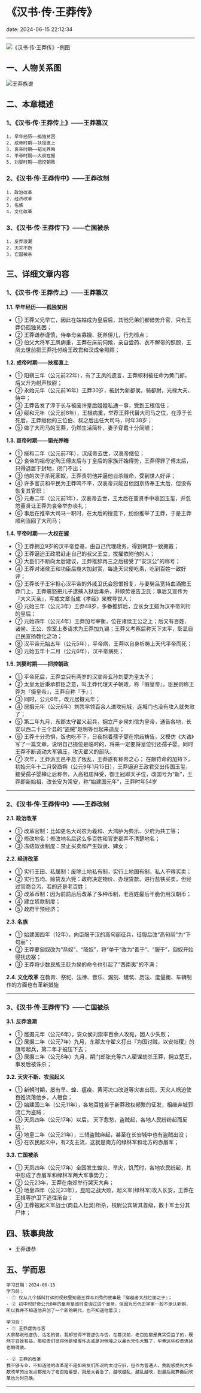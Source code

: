# 《汉书·传·王莽传》
date: 2024-06-15 22:12:34

---

![《汉书·传·王莽传》-例图](https://s21.ax1x.com/2024/06/16/pkw81oR.png)

## 一、人物关系图

![王莽族谱](https://s21.ax1x.com/2024/06/16/pkw8GJx.png)

## 二、本章概述

### 1、《汉书·传·王莽传上》——王莽篡汉

```
1. 早年经历——孤独贫困
2. 成帝时期——扶摇直上
3. 哀帝时期——韬光养晦
4. 平帝时期——大权在握
5. 刘婴时期——把控朝政
```

### 2、《汉书·传·王莽传中》——王莽改制

```
1. 政治改革
2. 经济改革
3. 名族
4. 文化改革
```

### 3、《汉书·传·王莽传下》——亡国被杀

```
1. 反莽浪潮
2. 天灾不断
3. 亡国被杀
```

## 三、详细文章内容

### 1、《汉书·传·王莽传上》——王莽篡汉

**1.1. 早年经历——孤独贫困**
- ① 王莽父兄早亡，因此在姑姑成为皇后后，其他兄弟们都借势升官，只有王莽仍孤独贫困；
- ② 王莽谦恭谨慎，侍奉母亲寡嫂、抚养侄儿，行为检点；
- ③ 伯父大将军王凤病重，王莽在床前伺候，亲自尝药、衣不解带的照顾，王凤去世前把王莽托付给王政君和汉成帝照顾；

**1.2. 成帝时期——扶摇直上**
- ① 阳朔三年（公元前22年），有了王凤的遗言，王莽顺利被任命为黄门郎，后又升为射声校尉；
- ② 永始元年（公元前16年）王莽30岁，被封为新都侯，骑都尉，光禄大夫、侍中；
- ③ 王莽告发了淳于长与被废许皇后姐姐私通一事，受到王根信任；
- ④ 绥和元年（公元前8年），王根病重，举荐王莽代替大司马之位，在淳于长死后，王莽继他的三位伯、叔之后出任大司马，时年38岁；
- ⑤ 做了大司马的王莽，仍然生活简朴，妻子穿戴十分简陋；

**1.3. 哀帝时期——韬光养晦**

- ① 绥和二年（公元前7年），汉成帝去世，汉哀帝继位；
- ② 哀帝的祖母定陶王傅太后与丁皇后的家族开始得势，王莽得罪了傅太后，只得退居于封地，闭门不出；
- ③ 他的次子杀死家奴，王莽责罚他并逼他自杀赔命，受到世人好评；
- ④ 许多官员和平民为王莽鸣不平，汉哀帝只能召他回京侍奉王太后，但没有恢复其官职；
- ⑤ 元寿二年（公元前1年），汉哀帝去世，王太后在董贤手中收回玉玺，并忽悠董贤让王莽为哀帝举办丧礼；
- ⑥ 事后在推举大司马一职时，在太后的授意下，纷纷推举了王莽，于是王莽顺利当回了大司马；

**1.4. 平帝时期——大权在握**
- ① 王莽拥立9岁的汉平帝登基，由自己代理政务，得到朝野一致拥戴；
- ② 王莽逼迫王政君赶走自己的叔父王立，拔擢依附他的人；
- ③ 大臣们不断向太后建议，王莽推辞再三之后接受了“安汉公”的称号；
- ④ 王莽对诸侯王和功臣后裔大加封赏，每逢天灾便吃素，吃到百姓一致好评；
- ⑤ 王莽长子王宇担心汉平帝的外戚卫氏会怨恨报复，与妻舅吕宽持血酒撒王莽门上，王莽震怒把儿子逮捕入狱后毒杀，并顺势诬告卫氏；事后又宣传为『大义灭亲』，写成文章当成《孝经》来教导世人；
- ⑥ 元始三年（公元3年）王莽48岁，多番推辞后，立长女王嬿为汉平帝刘衎的皇后；
- ⑦ 元始四年（公元4年）王莽加号宰衡，位在诸侯王公之上；后又有百姓、诸侯、王公、宗室上奏请求为王莽加九锡；王莽又考察后称天下太平，彰显自己民宣扬教化之功；
- ⑧ 汉平帝元始五年（公元5年），平帝病，王莽以自身祈祷上天代平帝而死；
- ⑨ 元始五年十二月（公元6年），汉平帝病死；

**1.5. 刘婴时期——把控朝政**
- ① 平帝死后，王莽立只有两岁的汉宣帝玄孙刘婴为皇太子；
- ② 太皇太后秉承群臣之意，叫王莽代理天子朝政，称『假皇帝』，臣民则称王莽为『摄皇帝』，王莽自称『予』；
- ③ 同时，公元6年，改元居摄元年；
- ④ 居摄元年（公元6年）刘祟率领百余人进攻宛城，连城门也没有攻入就失败了；
- ⑤ 第二年九月，东郡太守翟义起兵，拥立严乡侯刘信为皇帝，通告各地，长安以西二十三个县的“盗贼”赵明等也起来造反；
- ⑥ 王莽十分恐惧，饭也吃不下，日夜抱着孺子婴在宗庙祷告，又模仿《大诰》写了一篇文章，说明自己摄位是临时的，将来一定要将皇位归还孺子婴。同时王莽不断调动大军镇压，攻灭翟义的部队。
- ⑦ 次年，王莽派王邑平息了叛乱，王莽遂有称帝之心；
在献符命的加持下，初始元年十二月癸酉朔（公元9年1月15日），王莽逼迫王政君交出传国玉玺，接受孺子婴禅让后称帝，入高祖庙拜受，御王冠即天子位，改国号为“新”，王莽即新始祖，改长安为常安，称“始建国元年”，王莽时年54岁

---
### 2、《汉书·传·王莽传中》——王莽改制

**2.1. 政治改革**
- ① 改革官制：比如更名大司农为羲和、大鸿胪为典乐、少府为共工等；
- ② 修改地名：修改地名后这么多百姓和官吏都弄不清楚地名；
- ③ 冻结奴隶制度：禁止买卖和产生奴隶、婢女；

**2.2. 经济改革**
- ① 实行王田、私属制：废除土地私有制，实行土地国有制，私人不得买卖；
- ② 实行五均、赊贷及六筦：政府决定物价、办理贷款、进行盐铁买卖，但经过官商合污，若的还是老百姓；
- ③ 改革币制：因为前前后后改革了多种币制，老百姓最后干脆仍用汉朝币；
- ④ 建立贷款制度；
- ⑤ 政府干预经济；

**2.3. 名族**
- ① 始建国四年（12年），向臣服于汉的高句丽征兵，征服后改“高句丽”为“下句丽”；
- ② 王莽要匈奴改为“恭奴”、“降奴”，将“单于”改为“善于”、“服于”，匈奴开始侵扰边塞；
- ③ 王莽将少数民族王贬为侯的命令也引起了“西南夷”的不满；

**2.4. 文化改革**
在教育、祭祀、法律、音乐、漏刻、建筑、历法、度量衡、车辆制作的方面也有革新措施

---

### 3、《汉书·传·王莽传下》——亡国被杀

**3.1. 反莽浪潮**
- ① 居摄元年（公元6年），安众侯刘崇率百余人攻宛，因人少失败；
- ② 居摄二年（公元7年）九月，东郡太守翟义打出『为国讨贼，以安社稷』的旗号起兵，第二年才被压下去；
- ③ 居摄三年（公元8年）九月，期门郎张充等六人密谋劫杀王莽，拥立楚王，事发后被诛杀；

**3.2. 天灾不断、农民起义**
- ① 新朝时期，屡有旱、蝗、瘟疫、黄河决口改道等灾害出现，天灾人祸迫使百姓流落他乡，人相食；
- ② 始建国三年（公元11年），各地百姓苦于新莽政权频繁的征发，相继弃城郭流亡为盗贼；
- ③ 天凤四年（公元17年）以后， 天下愈愁，盗贼起，各地人民纷纷起而反抗；
- ④ 地皇二年（公元21年），三辅盗贼麻起，甚至在长安城中也有盗贼出没；
- ⑤ 在农民起义中，有2支主流，这就是南方的绿林军和北方的赤眉军；

**3.3. 亡国被杀**
- ① 天凤四年（公元17年）全国发生蝗灾、旱灾，饥荒时，各地农民纷起，其中形成了赤眉军和绿林军两大军事势力；
- ② 公元23年，王莽在南郊举行哭天大典；
- ③ 地皇四年（公元23年），昆阳之战大败，起义军(绿林军)攻入长安，王莽在王揖等护卫下逃往渐台；
- ④ 王莽被起义军战士(商县人杜吴)所杀，校尉公宾斩其首级，数十军士分其尸体；

## 四、轶事典故

- 王莽谦恭

## 五、学而思

```
学习日期：2024-06-15
学习前：
- ① 仅从几个插科打诨的视频里知道王莽与刘秀的故事是『穿越者大战位面之子』；
- ② 初中时好奇公元0年的皇帝是谁时查询过这个皇帝，但因为历代史学家一般不承认新朝，所以我并不知道他开创了一个新的朝代，也不知道他篡汉；

学习后：
- ① 王莽虚伪与否
大家都说他虚伪、沽名钓誉，我却觉得不管虚伪与否，在篡汉前，老百姓都是真实受益了的，既然于百姓有益，那权贵们觉得他是惺惺作态或是对他嗤之以鼻也无伤大雅了，毕竟这些权贵连装也懒得装。

- ② 王莽的改革
我不够专业，不知道他的改革是不是如网友们所说的太过守旧，但作为普通人，我能感受到大多数改革的出发点都是为了老百姓着想，就是太着急了，越改越乱，越乱越改，到最后就算撤回改革也为时已晚。

```

---
